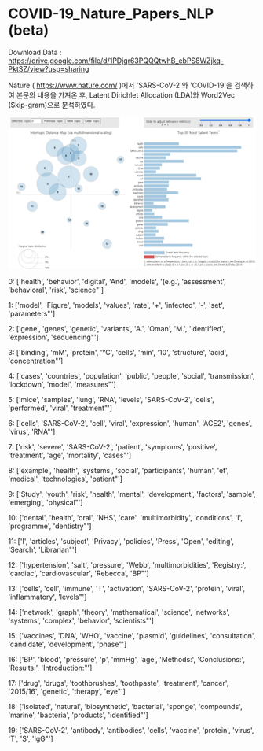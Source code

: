 # COVID-19_Nature_Papers_NLP (beta)

Download Data : https://drive.google.com/file/d/1PDjqr63PQQQtwhB_ebPS8WZjkq-PktSZ/view?usp=sharing

Nature ( https://www.nature.com/ )에서 'SARS-CoV-2'와 'COVID-19'을 검색하여 본문의 내용을 가져온 후, Latent Dirichlet Allocation (LDA)와 Word2Vec (Skip-gram)으로 분석하였다.



<img src="https://github.com/mhlee216/COVID-19_Nature_Papers_NLP/blob/main/LDA_result.jpg">



0: ['health', 'behavior', 'digital', 'And', 'models', '(e.g.', 'assessment', 'behavioral', 'risk', 'science"']

1: ['model', 'Figure', 'models', 'values', 'rate', '+', 'infected', '-', 'set', 'parameters"']

2: ['gene', 'genes', 'genetic', 'variants', 'A.', 'Oman', 'M.', 'identified', 'expression', 'sequencing"']

3: ['binding', 'mM', 'protein', '°C', 'cells', 'min', '10', 'structure', 'acid', 'concentration"']

4: ['cases', 'countries', 'population', 'public', 'people', 'social', 'transmission', 'lockdown', 'model', 'measures"']

5: ['mice', 'samples', 'lung', 'RNA', 'levels', 'SARS-CoV-2', 'cells', 'performed', 'viral', 'treatment"']

6: ['cells', 'SARS-CoV-2', 'cell', 'viral', 'expression', 'human', 'ACE2', 'genes', 'virus', 'RNA"']

7: ['risk', 'severe', 'SARS-CoV-2', 'patient', 'symptoms', 'positive', 'treatment', 'age', 'mortality', 'cases"']

8: ['example', 'health', 'systems', 'social', 'participants', 'human', 'et', 'medical', 'technologies', 'patient"']

9: ['Study', 'youth', 'risk', 'health', 'mental', 'development', 'factors', 'sample', 'emerging', 'physical"']

10: ['dental', 'health', 'oral', 'NHS', 'care', 'multimorbidity', 'conditions', 'I', 'programme', 'dentistry"']

11: ['I', 'articles', 'subject', 'Privacy', 'policies', 'Press', 'Open', 'editing', 'Search', 'Librarian"']

12: ['hypertension', 'salt', 'pressure', 'Webb', 'multimorbidities', 'Registry:', 'cardiac', 'cardiovascular', 'Rebecca', 'BP"']

13: ['cells', 'cell', 'immune', 'T', 'activation', 'SARS-CoV-2', 'protein', 'viral', 'inflammatory', 'levels"']

14: ['network', 'graph', 'theory', 'mathematical', 'science', 'networks', 'systems', 'complex', 'behavior', 'scientists"']

15: ['vaccines', 'DNA', 'WHO', 'vaccine', 'plasmid', 'guidelines', 'consultation', 'candidate', 'development', 'phase"']

16: ['BP', 'blood', 'pressure', 'p', 'mmHg', 'age', 'Methods:', 'Conclusions:', 'Results:', 'Introduction:"']

17: ['drug', 'drugs', 'toothbrushes', 'toothpaste', 'treatment', 'cancer', '2015/16', 'genetic', 'therapy', 'eye"']

18: ['isolated', 'natural', 'biosynthetic', 'bacterial', 'sponge', 'compounds', 'marine', 'bacteria', 'products', 'identified"']

19: ['SARS-CoV-2', 'antibody', 'antibodies', 'cells', 'vaccine', 'protein', 'virus', 'T', 'S', 'IgG"']
